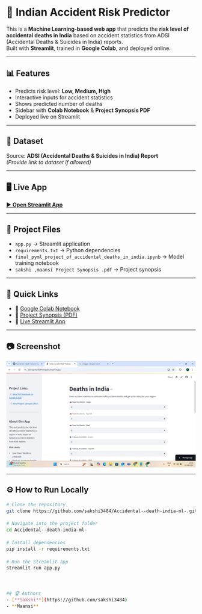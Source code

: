 # 🚦 Indian Accident Risk Predictor

This is a **Machine Learning-based web app** that predicts the **risk level of accidental deaths in India** based on accident statistics from ADSI (Accidental Deaths & Suicides in India) reports.  
Built with **Streamlit**, trained in **Google Colab**, and deployed online.

---

## 📊 Features
- Predicts risk level: **Low, Medium, High**
- Interactive inputs for accident statistics
- Shows predicted number of deaths
- Sidebar with **Colab Notebook** & **Project Synopsis PDF**
- Deployed live on Streamlit

---

## 📂 Dataset
Source: **ADSI (Accidental Deaths & Suicides in India) Report**  
*(Provide link to dataset if allowed)*

---

## 🖥️ Live App
[▶️ **Open Streamlit App**](https://indian-accident-risk-predictor-j2x78djdptwschq3gonnsh.streamlit.app/)

---

## 📄 Project Files
- `app.py` → Streamlit application
- `requirements.txt` → Python dependencies
- `final_pyml_project_of_accidental_deaths_in_india.ipynb` → Model training notebook
- `sakshi ,maansi Project Synopsis .pdf` → Project synopsis

---

## 🔗 Quick Links
- 📄 [Google Colab Notebook](https://colab.research.google.com/drive/1G-zgDZCNR_gz3PYv_ipddt-aqPleGq-B)
- 📑 [Project Synopsis (PDF)](https://raw.githubusercontent.com/sakshi3484/Accidental--death-india-ml-/main/sakshi%20,maansi%20Project%20Synopsis%20.pdf)
- 🚦 [Live Streamlit App](https://indian-accident-risk-predictor-j2x78djdptwschq3gonnsh.streamlit.app/)

---

## 📷 Screenshot
![App Screenshot](screenshot.png)

---

## ⚙️ How to Run Locally
```bash
# Clone the repository
git clone https://github.com/sakshi3484/Accidental--death-india-ml-.git

# Navigate into the project folder
cd Accidental--death-india-ml-

# Install dependencies
pip install -r requirements.txt

# Run the Streamlit app
streamlit run app.py



## 🏆 Authors
- [**Sakshi**](https://github.com/sakshi3484)  
- **Maansi**



